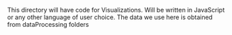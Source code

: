 This directory will have code for Visualizations. Will be written in JavaScript or any other language of user choice. The data we use here is obtained from dataProcessing folders